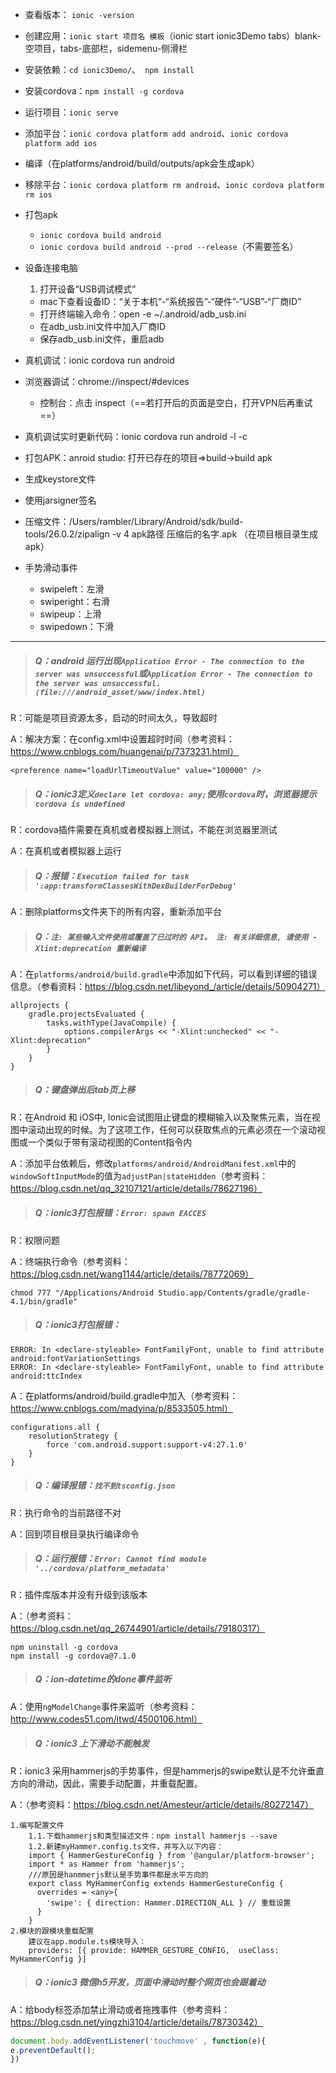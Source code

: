 - 查看版本： `ionic -version`

- 创建应用：`ionic start 项目名 模板`（ionic start ionic3Demo tabs）blank-空项目，tabs-底部栏，sidemenu-侧滑栏

- 安装依赖：`cd ionic3Demo/`、` npm install`

- 安装cordova：`npm install -g cordova`

- 运行项目：`ionic serve`

- 添加平台：`ionic cordova platform add android`、`ionic cordova platform add ios`

- 编译（在platforms/android/build/outputs/apk会生成apk）

- 移除平台：`ionic cordova platform rm android`、`ionic cordova platform rm ios`

- 打包apk
  - `ionic cordova build android`
  - `ionic cordova build android --prod --release`（不需要签名）

- 设备连接电脑
  1. 打开设备“USB调试模式”
  - mac下查看设备ID：“关于本机“-“系统报告”-“硬件”-“USB”-“厂商ID”
  - 打开终端输入命令：open -e ~/.android/adb_usb.ini
  - 在adb_usb.ini文件中加入厂商ID
  - 保存adb_usb.ini文件，重启adb

- 真机调试：ionic cordova run android

- 浏览器调试：<a>chrome://inspect/#devices</a>

  - 控制台：点击 inspect（==若打开后的页面是空白，打开VPN后再重试==）

- 真机调试实时更新代码：ionic cordova run android -l -c 

- 打包APK：anroid studio: 打开已存在的项目=>build->build apk

- 生成keystore文件

- 使用jarsigner签名

- 压缩文件：/Users/rambler/Library/Android/sdk/build-tools/26.0.2/zipalign -v 4 apk路径 压缩后的名字.apk （在项目根目录生成apk）

- 手势滑动事件

  - swipeleft：左滑
  - swiperight：右滑
  - swipeup：上滑
  - swipedown：下滑

---

> ##### Q：android 运行出现```Application Error - The connection to the server was unsuccessful```或```Application Error - The connection to the server was unsuccessful. (file:///android_asset/www/index.html)```

R：可能是项目资源太多，启动的时间太久，导致超时

A：解决方案：在config.xml中设置超时时间（参考资料：https://www.cnblogs.com/huangenai/p/7373231.html）

```
<preference name="loadUrlTimeoutValue" value="100000" />
```

> ##### Q：ionic3定义```declare let cordova: any;```使用```cordova```时，浏览器提示```cordova is undefined```

R：cordova插件需要在真机或者模拟器上测试，不能在浏览器里测试

A：在真机或者模拟器上运行

> ##### Q：报错：`Execution failed for task ':app:transformClassesWithDexBuilderForDebug'`

A：删除platforms文件夹下的所有内容，重新添加平台

> ##### Q：`注: 某些输入文件使用或覆盖了已过时的 API。 注: 有关详细信息, 请使用 -Xlint:deprecation 重新编译`

A：在```platforms/android/build.gradle```中添加如下代码，可以看到详细的错误信息。（参看资料：https://blog.csdn.net/libeyond_/article/details/50904271）

```
allprojects {
    gradle.projectsEvaluated {
        tasks.withType(JavaCompile) {
            options.compilerArgs << "-Xlint:unchecked" << "-Xlint:deprecation"
        }
    }
}
```

> ##### Q：键盘弹出后tab页上移

R：在Android 和 iOS中, Ionic会试图阻止键盘的模糊输入以及聚焦元素，当在视图中滚动出现的时候。为了这项工作，任何可以获取焦点的元素必须在一个滚动视图或一个类似于带有滚动视图的Content指令内

A：添加平台依赖后，修改```platforms/android/AndroidManifest.xml```中的```windowSoftInputMode```的值为```adjustPan|stateHidden```（参考资料：https://blog.csdn.net/qq_32107121/article/details/78627196）

> ##### Q：ionic3打包报错：```Error: spawn EACCES```

R：权限问题

A：终端执行命令（参考资料：https://blog.csdn.net/wang1144/article/details/78772069）

```
chmod 777 "/Applications/Android Studio.app/Contents/gradle/gradle-4.1/bin/gradle"
```

> ##### Q：ionic3打包报错：

```
ERROR: In <declare-styleable> FontFamilyFont, unable to find attribute android:fontVariationSettings
ERROR: In <declare-styleable> FontFamilyFont, unable to find attribute android:ttcIndex
```

A：在platforms/android/build.gradle中加入（参考资料：https://www.cnblogs.com/madyina/p/8533505.html）

```
configurations.all {
    resolutionStrategy {
        force 'com.android.support:support-v4:27.1.0'
    }
}
```

> ##### Q：编译报错：```找不到tsconfig.json```

R：执行命令的当前路径不对

A：回到项目根目录执行编译命令

> ##### Q：运行报错：```Error: Cannot find module '../cordova/platform_metadata'```

R：插件库版本并没有升级到该版本

A：（参考资料：https://blog.csdn.net/qq_26744901/article/details/79180317）

```
npm uninstall -g cordova
npm install -g cordova@7.1.0
```

> ##### Q：ion-datetime的done事件监听

A：使用```ngModelChange```事件来监听（参考资料：http://www.codes51.com/itwd/4500106.html）

> ##### Q：ionic3 上下滑动不能触发

R：ionic3 采用hammerjs的手势事件，但是hammerjs的swipe默认是不允许垂直方向的滑动，因此，需要手动配置，并重载配置。

A：（参考资料：https://blog.csdn.net/Amesteur/article/details/80272147）

```
1.编写配置文件
    1.1.下载hammerjs和类型描述文件：npm install hammerjs --save
    1.2.新建myHammer.config.ts文件，并写入以下内容：
    import { HammerGestureConfig } from '@angular/platform-browser';
    import * as Hammer from 'hammerjs';
    ///原因是hanmmerjs默认是手势事件都是水平方向的
    export class MyHammerConfig extends HammerGestureConfig {
      overrides = <any>{
        'swipe': { direction: Hammer.DIRECTION_ALL } // 重载设置
      }
    }
2.模块的跟模块重载配置
    建议在app.module.ts模块导入：
    providers: [{ provide: HAMMER_GESTURE_CONFIG,  useClass: MyHammerConfig }]
```

> ##### Q：ionic3 微信h5开发，页面中滑动时整个网页也会跟着动

A：给body标签添加禁止滑动或者拖拽事件（参考资料：https://blog.csdn.net/yingzhi3104/article/details/78730342）

```javascript
document.body.addEventListener('touchmove' , function(e){
e.preventDefault();
})
```
